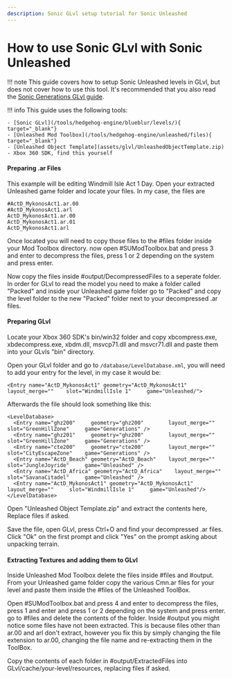 ```yaml
---
description: Sonic GLvl setup tutorial for Sonic Unleashed
---
```


# How to use Sonic GLvl with Sonic Unleashed

!!! note
    This guide covers how to setup Sonic Unleashed levels in GLvl, but does not cover how to use this tool. It's recommended that you also read the [Sonic Generations GLvl guide](/guides/hedgehog-engine/blueblur/levels/glvl.md).

!!! info
    This guide uses the following tools:

    - [Sonic GLvl](/tools/hedgehog-engine/blueblur/levels/){ target="_blank"}
    - [Unleashed Mod Toolbox](/tools/hedgehog-engine/unleashed/files){ target="_blank"}  
    - [Unleashed Object Template](assets/glvl/UnleashedObjectTemplate.zip)
    - Xbox 360 SDK, find this yourself

#### Preparing .ar Files
This example will be editing Windmill Isle Act 1 Day. Open your extracted Unleashed game folder and locate your files. In my case, the files are 
````
#ActD_MykonosAct1.ar.00
#ActD_MykonosAct1.arl
ActD_MykonosAct1.ar.00 
ActD_MykonosAct1.ar.01
ActD_MykonosAct1.arl
````

Once located you will need to copy those files to the #files folder inside your Mod Toolbox directory. now open #SUModToolbox.bat and press 3 and enter to decompress the files, press 1 or 2 depending on the system and press enter.
 
Now copy the files inside #output/DecompressedFiles to a seperate folder. In order for GLvl to read the model you need to make a folder called "Packed" and inside your Unleashed game folder go to "Packed" and copy the level folder to the new "Packed" folder next to your decompressed .ar files.

#### Preparing GLvl
Locate your Xbox 360 SDK's bin/win32 folder and copy xbcompress.exe, xbdecompress.exe, xbdm.dll, msvcp71.dll and msvcr71.dll and paste them into your GLvls "bin" directory.

Open your GLvl folder and go to `/database/LevelDatabase.xml`, you will need to add your entry for the level, in my case it would be:

`<Entry name="ActD_MykonosAct1" geometry="ActD_MykonosAct1"    layout_merge=""    slot="WindmillIsle 1"     game="Unleashed/">`

Afterwards the file should look something like this:
````
<LevelDatabase>
  <Entry name="ghz200"     geometry="ghz200"        layout_merge=""     slot="GreenHillZone"     game="Generations" />
  <Entry name="ghz201"     geometry="ghz200"        layout_merge=""     slot="GreenHillZone"     game="Generations" />
  <Entry name="cte200"     geometry="cte200"        layout_merge=""     slot="CityEscapeZone"    game="Generations" />
  <Entry name="ActD_Beach" geometry="ActD_Beach"    layout_merge=""     slot="JungleJoyride"     game="Unleashed" />
  <Entry name="ActD_Africa" geometry="ActD_Africa"    layout_merge=""     slot="SavanaCitadel"     game="Unleashed" />
  <Entry name="ActD_MykonosAct1" geometry="ActD_MykonosAct1"    layout_merge=""     slot="WindmillIsle 1"     game="Unleashed"/>
</LevelDatabase>
````

Open "Unleashed Object Template.zip" and extract the contents here, Replace files if asked.

Save the file, open GLvl, press Ctrl+O and find your decompressed .ar files. Click "Ok" on the first prompt and click "Yes" on the prompt asking about unpacking terrain.

#### Extracting Textures and adding them to GLvl
Inside Unleashed Mod Toolbox delete the files inside #files and #output.
From your Unleashed game folder copy the various Cmn.ar files for your level and paste them inside the #files of the Unleashed ToolBox.

Open #SUModToolbox.bat and press 4 and enter to decompress the files, press 1 and enter and press 1 or 2 depending on the system and press enter. go to #files and delete the contents of the folder. Inside #output you might notice some files have not been extracted. This is because files other than ar.00 and arl don't extract, however you fix this by simply changing the file extension to ar.00, changing the file name and re-extracting them in the ToolBox.

Copy the contents of each folder in #output/ExtractedFiles into GLvl/cache/your-level/resources, replacing files if asked.
